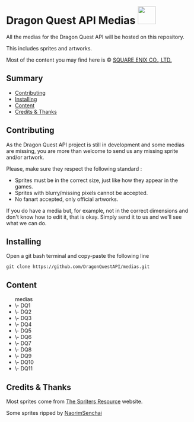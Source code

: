 <h1>Dragon Quest API Medias <img src='https://thumbs.gfycat.com/EarnestFreeAustraliansilkyterrier-size_restricted.gif' height=48px/></h1>

<p>All the medias for the Dragon Quest API will be hosted on this repository.</p>
<p>This includes sprites and artworks.</p>
<p>Most of the content you may find here is © <a href="https://www.square-enix.com">SQUARE ENIX CO., LTD.</a></p>

<h2>Summary</h2>
<ul>
  <li><a href="#contributing">Contributing</a></li>
  <li><a href="#installing">Installing</a></li>
  <li><a href="#content">Content</a></li>
  <li><a href="#credits">Credits & Thanks</a></li>
</ul>

<h2 id="contributing">Contributing</h2>
<p>As the Dragon Quest API project is still in development and some medias are missing, you are more than welcome to send us any missing sprite and/or artwork.</p>
<p>Please, make sure they respect the following standard :</p>
<ul>
  <li>Sprites must be in the correct size, just like how they appear in the games.</li>
  <li>Sprites with blurry/missing pixels cannot be accepted.</li>
  <li>No fanart accepted, only official artworks.</li>
</ul>
<p>If you do have a media but, for example, not in the correct dimensions and don't know how to edit it, that is okay. Simply send it to us and we'll see what we can do.</p>

<h2 id="installing">Installing</h2>
<p>Open a git bash terminal and copy-paste the following line</p>
<code>git clone https://github.com/DragonQuestAPI/medias.git</code>

<h2 id="content">Content</h2>
<ul>medias
  <li>\- DQ1</li>
  <li>\- DQ2</li>
  <li>\- DQ3</li>
  <li>\- DQ4</li>
  <li>\- DQ5</li>
  <li>\- DQ6</li>
  <li>\- DQ7</li>
  <li>\- DQ8</li>
  <li>\- DQ9</li>
  <li>\- DQ10</li>
  <li>\- DQ11</li>
</ul>

<h2 id="credits">Credits & Thanks</h2>

<p>Most sprites come from <a href="https://www.spriters-resource.com">The Spriters Resource</a> website.
<p>Some sprites ripped by <a href="https://github.com/NaorimSenchai">NaorimSenchai</a></p>
